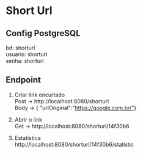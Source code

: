 # Short Url

## Config PostgreSQL
bd: shorturl <br>
usuario: shorturl <br>
senha: shorturl

## Endpoint

1. Criar link encurtado  <br>
  Post -> http://localhost:8080/shorturl <br>
  Body -> { "urlOriginal":"https://google.com.br/"}  <br>

2. Abrir o link <br>
  Get -> http://localhost:8080/shorturl/14f30b6 <br>
  
3. Estatística <br>
  http://localhost:8080/shorturl/14f30b6/statistic <br>
